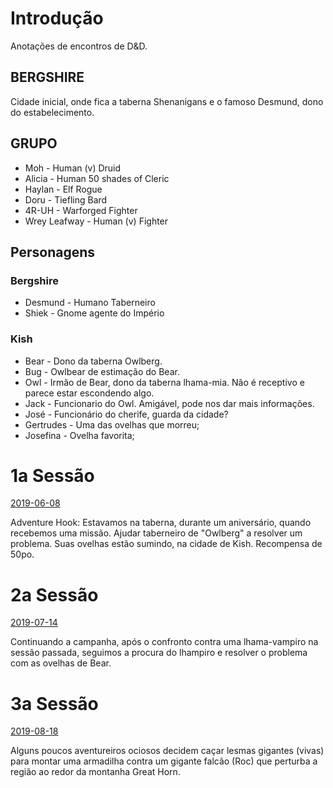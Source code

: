 
# Introdução

Anotações de encontros de D&D.

## BERGSHIRE

Cidade inicial, onde fica a taberna Shenanigans e o famoso Desmund, dono do estabelecimento.

## GRUPO
* Moh	 - Human (v) Druid
* Alicia - Human 50 shades of Cleric 
* Haylan - Elf Rogue 
* Doru   - Tiefling Bard 
* 4R-UH  - Warforged Fighter
* Wrey Leafway - Human (v) Fighter

## Personagens

### Bergshire
* Desmund	- Humano Taberneiro
* Shiek		- Gnome agente do Império

### Kish

* Bear 	- Dono da taberna Owlberg. 
* Bug 	- Owlbear de estimação do Bear.
* Owl 	- Irmão de Bear, dono da taberna lhama-mia. Não é receptivo e parece estar escondendo algo.
* Jack 	- Funcionario do Owl. Amigável, pode nos dar mais informações.
* José	- Funcionário do cherife, guarda da cidade?
* Gertrudes - Uma das ovelhas que morreu;
* Josefina - Ovelha favorita;

# 1a Sessão

[2019-06-08](1-anotacoes.md)

Adventure Hook: Estavamos na taberna, durante um aniversário, quando recebemos uma missão. Ajudar taberneiro de "Owlberg" a resolver um problema. Suas ovelhas estão sumindo, na cidade de Kish. Recompensa de 50po.

# 2a Sessão

[2019-07-14](2-anotacoes.md)

Continuando a campanha, após o confronto contra uma lhama-vampiro na sessão passada, seguimos a procura do lhampiro e resolver o problema com as ovelhas de Bear. 


# 3a Sessão
[2019-08-18](3-anotacoes.md)

Alguns poucos aventureiros ociosos decidem caçar lesmas gigantes (vivas) para
montar uma armadilha contra um gigante falcão (Roc) que perturba a região ao redor
da montanha Great Horn.

